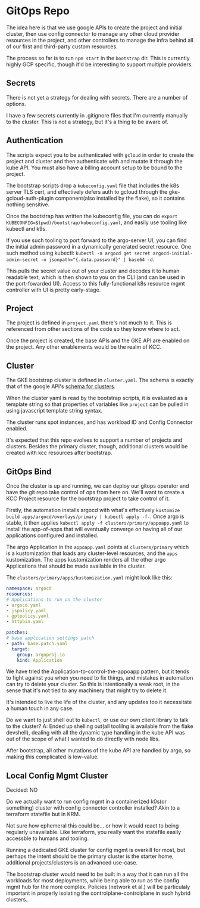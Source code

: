 # GitOps Repo

The idea here is that we use google APIs to create the project and initial
cluster, then use config connector to manage any other cloud provider resources
in the project, and other controllers to manage the infra behind all of our
first and third-party custom resources.

The process so far is to run `npm start` in the `bootstrap` dir. This is
currently highly GCP specific, though it'd be interesting to support multiple
providers.

## Secrets

There is not yet a strategy for dealing with secrets. There are a number of options.

I have a few secrets currently in .gitignore files that I'm currently manually
to the cluster. This is not a strategy, but it's a thing to be aware of.

## Authentication

The scripts expect you to be authenticated with `gcloud` in order to create the
project and cluster and then authenticate with and mutate it through the kube
API. You must also have a billing account setup to be bound to the project.

The bootstrap scripts drop a `kubeconfig.yaml` file that includes the k8s
server TLS cert, and effectively defers auth to gcloud through the
gke-gcloud-auth-plugin component(also installed by the flake), so it contains
nothing sensitive.

Once the bootstrap has written the kubeconfig file, you can do `export
KUBECONFIG=$(pwd)/bootstrap/kubeconfig.yaml`, and easily use tooling like
kubectl and k9s.

If you use such tooling to port forward to the argo-server UI, you can find the
initial admin password in a dynamically generated secret resource. One such
method using kubectl: `kubectl -n argocd get secret argocd-initial-admin-secret -o jsonpath="{.data.password}" | base64 -d`.

This pulls the secret value out of your cluster and decodes it to human
readable text, which is then shown to you on the CLI (and can be used in the
port-fowarded UI). Access to this fully-functional k8s resource mgmt controller
with UI is pretty early-stage.

## Project

The project is defined in `project.yaml` there's not much to it. This is
referenced from other sections of the code so they know where to act.

Once the project is created, the base APIs and the GKE API are enabled on the
project. Any other enablements would be the realm of KCC.

## Cluster

The GKE bootstrap cluster is defined in `cluster.yaml`. The schema is exactly
that of the google API's [schema for clusters](https://cloud.google.com/kubernetes-engine/docs/reference/rest/v1beta1/projects.locations.clusters#Cluster).

When the cluster yaml is read by the bootstrap scripts, it is evaluated as a
template string so that properties of variables like `project` can be pulled
in using javascript template string syntax.

The cluster runs spot instances, and has workload ID and Config Connector enabled.

It's expected that this repo evolves to support a number of projects and
clusters. Besides the primary cluster, though, additional clusters would be
created with kcc resources after bootstrap.

## GitOps Bind

Once the cluster is up and running, we can deploy our gitops operator and have
the git repo take control of ops from here on. We'll want to create a KCC
Project resource for the bootstrap project to take control of it.

Firstly, the automation installs argocd with what's effectively `kustomize
build apps/argocd/overlays/primary | kubectl apply -f-`. Once argo is stable,
it then applies `kubectl apply -f clusters/primary/appoapp.yaml` to install the
app-of-apps that will eventually converge on having all of our applications
configured and installed.

The argo Application in the `appoapp.yaml` points at `clusters/primary` which
is a kustomization that loads any cluster-level resources, and the `apps`
kustomization. The apps kustomization renders all the other argo Applications
that should be made available in the cluster.

The `clusters/primary/apps/kustomization.yaml` might look like this:
```yaml
namespace: argocd
resources:
# Applications to run on the cluster
- argocd.yaml
- jspolicy.yaml
- gptpolicy.yaml
- httpbin.yaml

patches:
# base application settings patch
- path: base.patch.yaml
  target:
    group: argoproj.io
    kind: Application
```

We have tried the Application-to-control-the-appoapp pattern, but it tends to
fight against you when you need to fix things, and mistakes in automation can
try to delete your cluster. So this is intentionally a weak root, in the sense
that it's not tied to any machinery that might try to delete it.

It's intended to live the life of the cluster, and any updates too it
necessitate a human touch in any case.

Do we want to just shell out to `kubectl`, or use our own client library to
talk to the cluster? A: Ended up shelling out(all toolilng is available from
the flake devshell), dealing with all the dynamic type handling in the kube API
was out of the scope of what I wanted to do directly with node libs.

After bootstrap, all other mutations of the kube API are handled by argo, so
making this complicated is low-value.

## Local Config Mgmt Cluster
Decided: NO

Do we actually want to run config mgmt in a containerized k0s(or something)
cluster with config connector controller installed? Akin to a terraform
statefile but in KRM.

Not sure how ephemeral this could be... or how it would react to being
regularly unavailable. Like terraform, you really want the statefile easily
accessble to humans and tooling.

Running a dedicated GKE cluster for config mgmt is overkill for most, but
perhaps the intent should be the primary cluster is the starter home,
additional projects/clusters is an advanced use-case.

The bootstrap cluster would need to be built in a way that it can run all the
workloads for most deployments, while being able to run as the config mgmt hub
for the more complex. Policies (network et al.) will be particulaly important
in properly isolating the controlplane-controlplane in such hybrid clusters..
